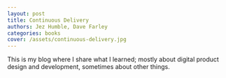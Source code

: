 ```yaml
---
layout: post
title: Continuous Delivery
authors: Jez Humble, Dave Farley
categories: books
cover: /assets/continuous-delivery.jpg
---
```


This is my blog where I share what I learned; mostly about digital product design and development, sometimes about other things.

